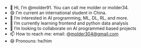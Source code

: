 - 👋 Hi, I’m @molder91. You can call me molder or molder34.
- 😄 I'm current an international student in China. 
- 👀 I’m interested in AI programming, ML, DL, RL, and more.
- 🌱 I’m currently learning frontend and python data analysis
- 💞️ I’m looking to collaborate on AI programmed based projects
- 📫 How to reach me: email: @molder304@gmail.com
- 😄 Pronouns: he/him

<!---
molder91/molder91 is a ✨ special ✨ repository because its `README.md` (this file) appears on your GitHub profile.
You can click the Preview link to take a look at your changes.
--->
